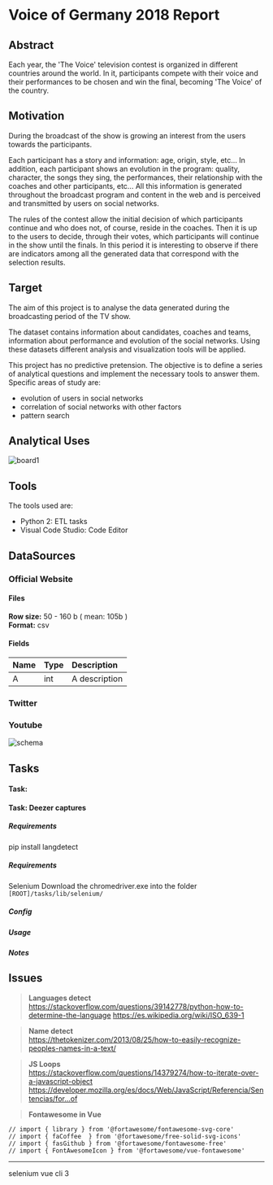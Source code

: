 # Voice of Germany 2018 Report

## Abstract
Each year, the 'The Voice' television contest is organized in different countries around the world.
In it, participants compete with their voice and their performances to be chosen and win the final, becoming 'The Voice' of the country.

## Motivation
During the broadcast of the show is growing an interest from the users towards the participants.

Each participant has a story and information:
age, origin, style, etc...
In addition, each participant shows an evolution in the program:
quality,  character, the songs they sing, the performances, their relationship with the coaches and other participants, etc...
All this information is generated throughout the broadcast program and content in the web and is perceived and transmitted by users on social networks.

The rules of the contest allow the initial decision of which participants continue and who does not, of course, reside in the coaches.
Then it is up to the users to decide, through their votes, which participants will continue in the show until the finals.
In this period it is interesting to observe if there are indicators among all the generated data that correspond with the selection results.


## Target
The aim of this project is to analyse the data generated during the broadcasting period of the TV show.

The dataset contains information about candidates, coaches and teams, information about performance and evolution of the social networks.
Using these datasets different analysis and visualization tools will be applied.

This project has no predictive pretension.
The objective is to define a series of analytical questions and implement the necessary tools to answer them.
Specific areas of study are:
- evolution of users in social networks
- correlation of social networks with other factors
- pattern search


## Analytical Uses
![board1](./docu/_images/readme/FILE_NAME.jpg)

## Tools
The tools used are:
- Python 2: ETL tasks
- Visual Code Studio: Code Editor

## DataSources

### Official Website
#### Files
**Row size:** 50 - 160 b ( mean: 105b )  
**Format:** csv

#### Fields
| Name | Type | Description |
| :------------- | :------------- | :------------- |
| A | int | A description |

### Twitter
### Youtube



![schema](./docu/_images/readme/dimensions-table.jpg)



## Tasks

#### Task:

#### Task: Deezer captures

##### Requirements
pip install langdetect


##### Requirements

Selenium
Download the chromedriver.exe into the folder
```[ROOT]/tasks/lib/selenium/ ```

##### Config
##### Usage
##### Notes


## Issues

>**Languages detect**  
https://stackoverflow.com/questions/39142778/python-how-to-determine-the-language
https://es.wikipedia.org/wiki/ISO_639-1


>**Name detect**  
https://thetokenizer.com/2013/08/25/how-to-easily-recognize-peoples-names-in-a-text/


>**JS Loops**  
https://stackoverflow.com/questions/14379274/how-to-iterate-over-a-javascript-object
https://developer.mozilla.org/es/docs/Web/JavaScript/Referencia/Sentencias/for...of

>**Fontawesome in Vue**  

```
// import { library } from '@fortawesome/fontawesome-svg-core'
// import { faCoffee  } from '@fortawesome/free-solid-svg-icons'
// import { fasGithub } from '@fortawesome/fontawesome-free'
// import { FontAwesomeIcon } from '@fortawesome/vue-fontawesome'
```


--------------

selenium
vue cli 3
